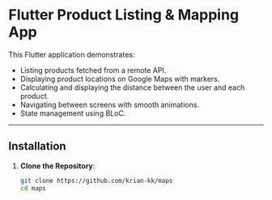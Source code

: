 # Flutter Product Listing & Mapping App

This Flutter application demonstrates:
- Listing products fetched from a remote API.
- Displaying product locations on Google Maps with markers.
- Calculating and displaying the distance between the user and each product.
- Navigating between screens with smooth animations.
- State management using BLoC.

---

## Installation

1. **Clone the Repository**:
   ```bash
   git clone https://github.com/krian-kk/maps
   cd maps
